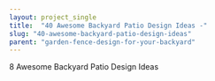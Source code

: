 ```yaml
---
layout: project_single
title:  "40 Awesome Backyard Patio Design Ideas -"
slug: "40-awesome-backyard-patio-design-ideas"
parent: "garden-fence-design-for-your-backyard"
---
```

8 Awesome Backyard Patio Design Ideas